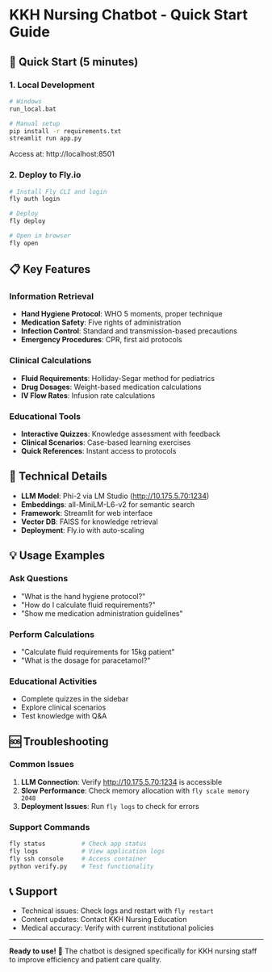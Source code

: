 # KKH Nursing Chatbot - Quick Start Guide

## 🚀 Quick Start (5 minutes)

### 1. Local Development
```bash
# Windows
run_local.bat

# Manual setup
pip install -r requirements.txt
streamlit run app.py
```
Access at: http://localhost:8501

### 2. Deploy to Fly.io
```bash
# Install Fly CLI and login
fly auth login

# Deploy
fly deploy

# Open in browser
fly open
```

## 📋 Key Features

### Information Retrieval
- **Hand Hygiene Protocol**: WHO 5 moments, proper technique
- **Medication Safety**: Five rights of administration
- **Infection Control**: Standard and transmission-based precautions
- **Emergency Procedures**: CPR, first aid protocols

### Clinical Calculations
- **Fluid Requirements**: Holliday-Segar method for pediatrics
- **Drug Dosages**: Weight-based medication calculations
- **IV Flow Rates**: Infusion rate calculations

### Educational Tools
- **Interactive Quizzes**: Knowledge assessment with feedback
- **Clinical Scenarios**: Case-based learning exercises
- **Quick References**: Instant access to protocols

## 🔧 Technical Details

- **LLM Model**: Phi-2 via LM Studio (http://10.175.5.70:1234)
- **Embeddings**: all-MiniLM-L6-v2 for semantic search
- **Framework**: Streamlit for web interface
- **Vector DB**: FAISS for knowledge retrieval
- **Deployment**: Fly.io with auto-scaling

## 💡 Usage Examples

### Ask Questions
- "What is the hand hygiene protocol?"
- "How do I calculate fluid requirements?"
- "Show me medication administration guidelines"

### Perform Calculations
- "Calculate fluid requirements for 15kg patient"
- "What is the dosage for paracetamol?"

### Educational Activities
- Complete quizzes in the sidebar
- Explore clinical scenarios
- Test knowledge with Q&A

## 🆘 Troubleshooting

### Common Issues
1. **LLM Connection**: Verify http://10.175.5.70:1234 is accessible
2. **Slow Performance**: Check memory allocation with `fly scale memory 2048`
3. **Deployment Issues**: Run `fly logs` to check for errors

### Support Commands
```bash
fly status          # Check app status
fly logs            # View application logs
fly ssh console     # Access container
python verify.py    # Test functionality
```

## 📞 Support
- Technical issues: Check logs and restart with `fly restart`
- Content updates: Contact KKH Nursing Education
- Medical accuracy: Verify with current institutional policies

---
**Ready to use!** 🎉 The chatbot is designed specifically for KKH nursing staff to improve efficiency and patient care quality.
